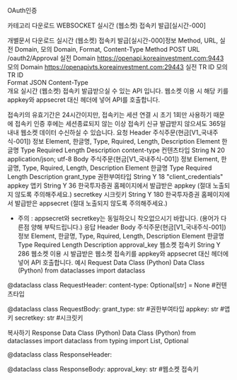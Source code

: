 OAuth인증


카테고리 다운로드
WEBSOCKET
실시간 (웹소켓) 접속키 발급[실시간-000]

개별문서 다운로드
실시간 (웹소켓) 접속키 발급[실시간-000]정보 Method, URL, 실전 Domain, 모의 Domain, Format, Content-Type
Method	POST	URL	/oauth2/Approval
실전 Domain	https://openapi.koreainvestment.com:9443	모의 Domain	https://openapivts.koreainvestment.com:29443
실전 TR ID		모의 TR ID	
Format	JSON	Content-Type	
개요
실시간 (웹소켓) 접속키 발급받으실 수 있는 API 입니다.
웹소켓 이용 시 해당 키를 appkey와 appsecret 대신 헤더에 넣어 API를 호출합니다.

접속키의 유효기간은 24시간이지만, 접속키는 세션 연결 시 초기 1회만 사용하기 때문에 접속키 인증 후에는 세션종료되지 않는 이상 접속키 신규 발급받지 않으셔도 365일 내내 웹소켓 데이터 수신하실 수 있습니다.
요청
Header
주식주문(현금[V1_국내주식-001]) 정보 Element, 한글명, Type, Rquired, Length, Description
Element	한글명	Type	Required	Length	Description
content-type	컨텐츠타입	String	N	20	application/json; utf-8
Body
주식주문(현금[V1_국내주식-001]) 정보 Element, 한글명, Type, Rquired, Length, Description
Element	한글명	Type	Required	Length	Description
grant_type	권한부여타입	String	Y	18	"client_credentials"
appkey	앱키	String	Y	36	한국투자증권 홈페이지에서 발급받은 appkey (절대 노출되지 않도록 주의해주세요.)
secretkey	시크릿키	String	Y	180	한국투자증권 홈페이지에서 발급받은 appsecret (절대 노출되지 않도록 주의해주세요.)
* 주의 : appsecret와 secretkey는 동일하오니 착오없으시기 바랍니다. (용어가 다른점 양해 부탁드립니다.)
응답
Header
Body
주식주문(현금[V1_국내주식-001]) 정보 Element, 한글명, Type, Rquired, Length, Description
Element	한글명	Type	Required	Length	Description
approval_key	웹소켓 접속키	String	Y	286	웹소켓 이용 시 발급받은 웹소켓 접속키를 appkey와 appsecret 대신 헤더에 넣어 API 호출합니다.
예시
Request
Data Class (Python)
Data Class (Python)
from dataclasses import dataclass

@dataclass
class RequestHeader:
    content-type: Optional[str] = None    #컨텐츠타입

@dataclass
class RequestBody:
    grant_type: str    #권한부여타입
    appkey: str    #앱키
    secretkey: str    #시크릿키

복사하기
Response
Data Class (Python)
Data Class (Python)
from dataclasses import dataclass
from typing import List, Optional

@dataclass
class ResponseHeader:

@dataclass
class ResponseBody:
    approval_key: str    #웹소켓 접속키
